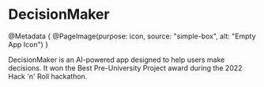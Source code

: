 # DecisionMaker

@Metadata {
    @PageImage(purpose: icon, source: "simple-box", alt: "Empty App Icon")
}

DecisionMaker is an AI-powered app designed to help users make decisions. It won the Best Pre-University Project award during the 2022 Hack 'n' Roll hackathon.
